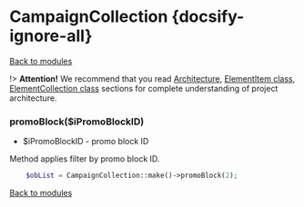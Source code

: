 # CampaignCollection {docsify-ignore-all}

[Back to modules](modules/home.md)

!> **Attention!**  We recommend that you read [Architecture](architecture/architecture), [ElementItem class](architecture/item-class/item-class.md),
[ElementCollection class](architecture/collection-class/collection-class.md) sections for complete understanding of  project architecture.

### promoBlock($iPromoBlockID)
  * $iPromoBlockID - promo block ID

Method applies filter by promo block ID.

```php
    $obList = CampaignCollection::make()->promoBlock(2);
```

[Back to modules](modules/home.md)